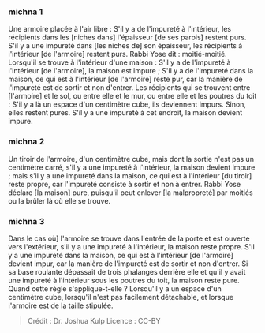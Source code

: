 
### michna 1
Une armoire placée à l'air libre : S'il y a de l'impureté à l'intérieur, les récipients dans les [niches dans] l'épaisseur [de ses parois] restent purs. S'il y a une impureté dans [les niches de] son épaisseur, les récipients à l'intérieur [de l'armoire] restent purs. Rabbi Yose dit : moitié-moitié. Lorsqu'il se trouve à l'intérieur d'une maison : S'il y a de l'impureté à l'intérieur [de l'armoire], la maison est impure ; S'il y a de l'impureté dans la maison, ce qui est à l'intérieur [de l'armoire] reste pur, car la manière de l'impureté est de sortir et non d'entrer. Les récipients qui se trouvent entre [l'armoire] et le sol, ou entre elle et le mur, ou entre elle et les poutres du toit : S'il y a là un espace d'un centimètre cube, ils deviennent impurs. Sinon, elles restent pures. S'il y a une impureté à cet endroit, la maison devient impure.

### michna 2
Un tiroir de l'armoire, d'un centimètre cube, mais dont la sortie n'est pas un centimètre carré, s'il y a une impureté à l'intérieur, la maison devient impure ; mais s'il y a une impureté dans la maison, ce qui est à l'intérieur [du tiroir] reste propre, car l'impureté consiste à sortir et non à entrer. Rabbi Yose déclare [la maison] pure, puisqu'il peut enlever [la malpropreté] par moitiés ou la brûler là où elle se trouve.

### michna 3
Dans le cas où] l'armoire se trouve dans l'entrée de la porte et est ouverte vers l'extérieur, s'il y a une impureté à l'intérieur, la maison reste propre. S'il y a une impureté dans la maison, ce qui est à l'intérieur [de l'armoire] devient impur, car la manière de l'impureté est de sortir et non d'entrer. Si sa base roulante dépassait de trois phalanges derrière elle et qu'il y avait une impureté à l'intérieur sous les poutres du toit, la maison reste pure. Quand cette règle s'applique-t-elle ? Lorsqu'il y a un espace d'un centimètre cube, lorsqu'il n'est pas facilement détachable, et lorsque l'armoire est de la taille stipulée.

>Crédit : Dr. Joshua Kulp
>Licence : CC-BY